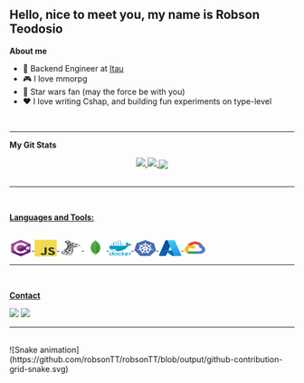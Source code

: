 ## Hello, nice to meet you, my name is Robson Teodosio

**About me**

- 💼 Backend Engineer at [Itau](https://www.itau.com.br/)
- 🎮 I love mmorpg 
- 🎥 Star wars fan  (may the force be with you)
- ❤️ I love writing Cshap, and building fun experiments on type-level


<br>
<hr>
 
 **My Git Stats**
 
<div align="center">
  <a href="https://github.com/robsonTT">
  <img height="160em" src="https://github-readme-stats.vercel.app/api?username=robsonTT&show_icons=true&theme=synthwave&include_all_commits=true&count_private=true"/>
  <img height="160em" src="https://github-readme-stats.vercel.app/api/top-langs/?username=robsonTT&layout=compact&langs_count=7&theme=github_dark"/>
  <img align="center" src="https://github-readme-stats.vercel.app/api/pin/?username=robsonTT&repo=robsonTT.github.io&theme=buefy" />
</div>
<br>

<hr>
<br>
 
  **Languages and Tools:** 
  
<div style="display: inline_block"><br>
  <img align="center" alt="robsonTT-csharp" height="30" width="40" src="https://raw.githubusercontent.com/devicons/devicon/master/icons/csharp/csharp-original.svg">
  <img align="center" alt="robsonTT-js" height="30" width="40" src="https://raw.githubusercontent.com/devicons/devicon/master/icons/javascript/javascript-original.svg">
  <img align="center" alt="robsonTT-sql" height="30" width="40" src="https://raw.githubusercontent.com/devicons/devicon/master/icons/microsoftsqlserver/microsoftsqlserver-plain.svg">
  <img align="center" alt="robsonTT-mongo" height="30" width="40" src="https://raw.githubusercontent.com/devicons/devicon/master/icons/mongodb/mongodb-original.svg">
  <img align="center" alt="robsonTT-docker" height="30" width="40" src="https://raw.githubusercontent.com/devicons/devicon/master/icons/docker/docker-plain-wordmark.svg">
  <img align="center" alt="robsonTT-kubernetes" height="30" width="40" src="https://raw.githubusercontent.com/devicons/devicon/master/icons/kubernetes/kubernetes-plain.svg">
  <img align="center" alt="robsonTT-azure" height="30" width="40" src="https://raw.githubusercontent.com/devicons/devicon/master/icons/azure/azure-original.svg">
  <img align="center" alt="robsonTT-gcp" height="30" width="40" src="https://raw.githubusercontent.com/devicons/devicon/master/icons/googlecloud/googlecloud-original.svg">
</div>

<hr>
<br>

**Contact**
<div>
  <a href="https://br.linkedin.com/in/robson-teodosio-817ba114b" target="_blank"><img src="https://img.shields.io/badge/linkedin-%230077B5.svg?style=for-the-badge&logo=linkedin&logoColor=white" target="_blank"></a>
  <a href="https://instagram.com/robsilvabjj" target="_blank"><img src="https://img.shields.io/badge/Instagram-%23E4405F.svg?style=for-the-badge&logo=Instagram&logoColor=white" target="_blank"></a>
</center>

<hr>
<br>
  ![Snake animation](https://github.com/robsonTT/robsonTT/blob/output/github-contribution-grid-snake.svg)
</div>
